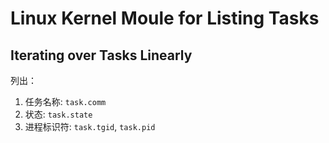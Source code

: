 # Linux Kernel Moule for Listing Tasks

## Iterating over Tasks Linearly

列出：
1. 任务名称: `task.comm`
2. 状态: `task.state`
3. 进程标识符: `task.tgid`, `task.pid`